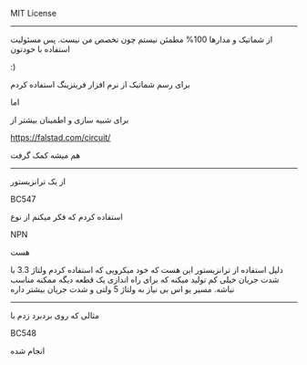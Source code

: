 MIT License

_____
از شماتیک و مدارها 100% مطمئن نیستم چون تخصص من نیست. پس مسئولیت استفاده با خودتون

:)



برای رسم شماتیک از نرم افزار فریتزینگ استفاده کردم

اما

برای شبیه سازی و اطمینان بیشتر از 

https://falstad.com/circuit/

هم میشه کمک گرفت


_____
از یک ترانزیستور 

BC547 

استفاده کردم که فکر میکنم از نوع

NPN

هست


دلیل استفاده از ترانزیستور این هست که خود میکرویی که استفاده کردم ولتاژ 3.3 با شدت جریان خیلی کم تولید میکنه که برای راه اندازی یک قطعه دیگه ممکنه مناسب نباشه. مسیر یو اس بی نیاز به ولتاژ 5 ولتی و شدت جریان بیشتر داره

_____
مثالی که روی بردبرد زدم با

BC548

انجام شده